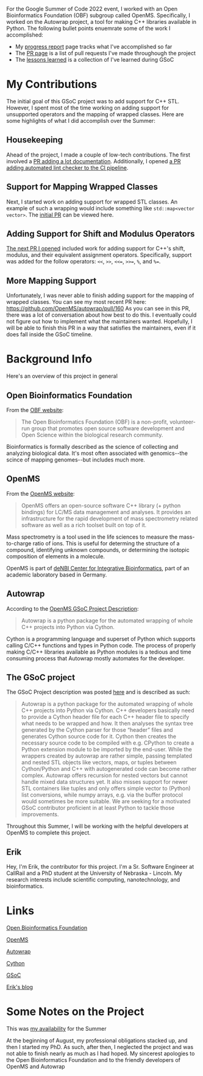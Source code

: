For the Google Summer of Code 2022 event, I worked with an Open Bioinformatics Foundation (OBF) subgroup called OpenMS. Specifically, I worked on the Autowrap project, a tool for making C++ libraries available in Python. The following bullet points enuemrate some of the work I accomplished:

* My [progress report](progress_page.md) page tracks what I've accomplished so far
* The [PR page](pull_requests.md) is a list of pull requests I've made throughough the project
* The [lessons learned](lessons_learned.md) is a collection of I've learned during GSoC


# My Contributions

The initial goal of this GSoC project was to add support for C++ STL. However, I spent most of the time working on adding support for unsupported operators and the mapping of wrapped classes. Here are some highlights of what I did accomplish over the Summer:

## Housekeeping

Ahead of the project, I made a couple of low-tech contributions. The first involved a [PR adding a lot documentation](https://github.com/OpenMS/autowrap/pull/149).
Additionally, I opened [a PR adding automated lint checker to the CI pipeline](https://github.com/OpenMS/autowrap/pull/156).

## Support for Mapping Wrapped Classes
Next, I started work on adding support for wrapped STL classes. An example of such a wrapping would include something like `std::map<vector vector>`. The [initial PR](https://github.com/erik-whiting/autowrap/pull/2) can be viewed here.

## Adding Support for Shift and Modulus Operators
[The next PR I opened](https://github.com/OpenMS/autowrap/pull/159) included work for adding support for C++'s shift, modulus, and their equivalent assignment operators. Specifically, support was added for the follow operators: `<<`, `>>`, `<<=`, `>>=`, `%`, and `%=`.

## More Mapping Support
Unfortunately, I was never able to finish adding support for the mapping of wrapped classes. You can see my most recent PR here: https://github.com/OpenMS/autowrap/pull/160
As you can see in this PR, there was a lot of conversation about how best to do this. I eventually could not figure out how to implement what the maintainers wanted. Hopefully, I will be able to finish this PR in a way that satisfies the maintainers, even if it does fall inside the GSoC timeline.

# Background Info

Here's an overview of this project in general

## Open Bioinformatics Foundation
From the [OBF website](https://www.open-bio.org/):
> The Open Bioinformatics Foundation (OBF) is a non-profit, volunteer-run group that promotes open source software development and Open Science within the biological research community.

Bioinformatics is formally described as the science of collecting and analyzing biological data. It's most often associated with genomics--the scince of mapping genomes--but includes much more.

## OpenMS
From the [OpenMS website](https://www.openms.de/):
> OpenMS offers an open-source software C++ library (+ python bindings) for LC/MS data management and analyses. It provides an infrastructure for the rapid development of mass spectrometry related software as well as a rich toolset built on top of it.

Mass spectrometry is a tool used in the life sciences to measure the mass-to-charge ratio of ions. This is useful for determing the structure of a compound, identifying unknown compounds, or determining the isotopic composition of elements in a molecule.

OpenMS is part of [deNBI Center for Integrative Bioinformatics](https://www.denbi.de/network/center-for-integrative-bioinformatics-cibi), part of an academic laboratory based in Germany.

## Autowrap
According to the [OpenMS GSoC Project Description](https://www.open-bio.org/events/gsoc/gsoc-project-ideas/#openms-autowrap):
> Autowrap is a python package for the automated wrapping of whole C++ projects into Python via Cython.

Cython is a programming language and superset of Python which supports calling C/C++ functions and types in Python code. The process of properly making C/C++ libraries available as Python modules is a tedious and time consuming process that Autowrap mostly automates for the developer.

## The GSoC project
The GSoC Project description was posted [here](https://www.open-bio.org/events/gsoc/gsoc-project-ideas/#openms-autowrap) and is described as such:
> Autowrap is a python package for the automated wrapping of whole C++ projects into Python via Cython. C++ developers basically need to provide a Cython header file for each C++ header file to specify what needs to be wrapped and how. It then analyses the syntax tree generated by the Cython parser for those “header” files and generates Cython source code for it. Cython then creates the necessary source code to be compiled with e.g. CPython to create a Python extension module to be imported by the end-user. While the wrappers created by autowrap are rather simple, passing templated and nested STL objects like vectors, maps, or tuples between Cython/Python and C++ with autogenerated code can become rather complex. Autowrap offers recursion for nested vectors but cannot handle mixed data structures yet. It also misses support for newer STL containers like tuples and only offers simple vector to (Python) list conversions, while numpy arrays, e.g. via the buffer protocol would sometimes be more suitable. We are seeking for a motivated GSoC contributor proficient in at least Python to tackle those improvements.

Throughout this Summer, I will be working with the helpful developers at OpenMS to complete this project.

## Erik
Hey, I'm Erik, the contributor for this project. I'm a Sr. Software Engineer at CallRail and a PhD student at the University of Nebraska - Lincoln. My research interests include scientific computing, nanotechnology, and bioinformatics.

# Links

[Open Bioinformatics Foundation](https://www.open-bio.org/)

[OpenMS](https://www.openms.de/)

[Autowrap](https://github.com/OpenMS/autowrap#readme)

[Cython](https://cython.org/)

[GSoC](https://summerofcode.withgoogle.com/)

[Erik's blog](https://erikscode.space/)

# Some Notes on the Project

This was [my availability](availability.md) for the Summer

At the beginning of August, my professional obligations stacked up, and then I started my PhD. As such, after then, I neglected the project and was not able to finish nearly as much as I had hoped. My sincerest apologies to the Open Bioinformatics Foundation and to the friendly developers of OpenMS and Autowrap
